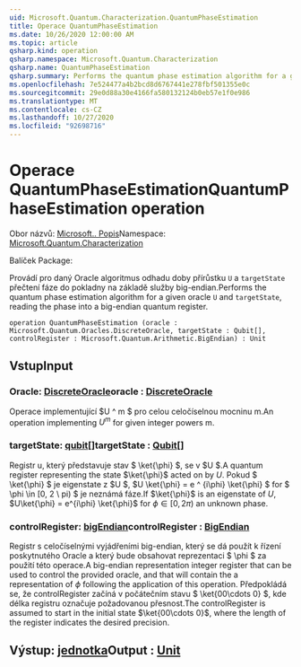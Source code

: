```yaml
---
uid: Microsoft.Quantum.Characterization.QuantumPhaseEstimation
title: Operace QuantumPhaseEstimation
ms.date: 10/26/2020 12:00:00 AM
ms.topic: article
qsharp.kind: operation
qsharp.namespace: Microsoft.Quantum.Characterization
qsharp.name: QuantumPhaseEstimation
qsharp.summary: Performs the quantum phase estimation algorithm for a given oracle `U` and `targetState`, reading the phase into a big-endian quantum register.
ms.openlocfilehash: 7e524477a4b2bcd8d6767441e278fbf501355e0c
ms.sourcegitcommit: 29e0d88a30e4166fa580132124b0eb57e1f0e986
ms.translationtype: MT
ms.contentlocale: cs-CZ
ms.lasthandoff: 10/27/2020
ms.locfileid: "92698716"
---
```

# <a name="quantumphaseestimation-operation"></a><span data-ttu-id="7b358-102">Operace QuantumPhaseEstimation</span><span class="sxs-lookup"><span data-stu-id="7b358-102">QuantumPhaseEstimation operation</span></span>

<span data-ttu-id="7b358-103">Obor názvů: [Microsoft.. Popis](xref:Microsoft.Quantum.Characterization)</span><span class="sxs-lookup"><span data-stu-id="7b358-103">Namespace: [Microsoft.Quantum.Characterization](xref:Microsoft.Quantum.Characterization)</span></span>

<span data-ttu-id="7b358-104">Balíček [](https://nuget.org/packages/)</span><span class="sxs-lookup"><span data-stu-id="7b358-104">Package: [](https://nuget.org/packages/)</span></span>


<span data-ttu-id="7b358-105">Provádí pro daný Oracle algoritmus odhadu doby přírůstku `U` a `targetState` přečtení fáze do pokladny na základě služby big-endian.</span><span class="sxs-lookup"><span data-stu-id="7b358-105">Performs the quantum phase estimation algorithm for a given oracle `U` and `targetState`, reading the phase into a big-endian quantum register.</span></span>

```qsharp
operation QuantumPhaseEstimation (oracle : Microsoft.Quantum.Oracles.DiscreteOracle, targetState : Qubit[], controlRegister : Microsoft.Quantum.Arithmetic.BigEndian) : Unit
```


## <a name="input"></a><span data-ttu-id="7b358-106">Vstup</span><span class="sxs-lookup"><span data-stu-id="7b358-106">Input</span></span>

### <a name="oracle--discreteoracle"></a><span data-ttu-id="7b358-107">Oracle: [DiscreteOracle](xref:Microsoft.Quantum.Oracles.DiscreteOracle)</span><span class="sxs-lookup"><span data-stu-id="7b358-107">oracle : [DiscreteOracle](xref:Microsoft.Quantum.Oracles.DiscreteOracle)</span></span>

<span data-ttu-id="7b358-108">Operace implementující $U ^ m $ pro celou celočíselnou mocninu m.</span><span class="sxs-lookup"><span data-stu-id="7b358-108">An operation implementing $U^m$ for given integer powers m.</span></span>


### <a name="targetstate--qubit"></a><span data-ttu-id="7b358-109">targetState: [qubit](xref:microsoft.quantum.lang-ref.qubit)[]</span><span class="sxs-lookup"><span data-stu-id="7b358-109">targetState : [Qubit](xref:microsoft.quantum.lang-ref.qubit)[]</span></span>

<span data-ttu-id="7b358-110">Registr u, který představuje stav $ \ket{\phi} $, se v $U $.</span><span class="sxs-lookup"><span data-stu-id="7b358-110">A quantum register representing the state $\ket{\phi}$ acted on by $U$.</span></span> <span data-ttu-id="7b358-111">Pokud $ \ket{\phi} $ je eigenstate z $U $, $U \ket{\phi} = e ^ {i\phi} \ket{\phi} $ for $ \phi \in [0, 2 \ pi) $ je neznámá fáze.</span><span class="sxs-lookup"><span data-stu-id="7b358-111">If $\ket{\phi}$ is an eigenstate of $U$, $U\ket{\phi} = e^{i\phi} \ket{\phi}$ for $\phi \in [0, 2\pi)$ an unknown phase.</span></span>


### <a name="controlregister--bigendian"></a><span data-ttu-id="7b358-112">controlRegister: [bigEndian](xref:Microsoft.Quantum.Arithmetic.BigEndian)</span><span class="sxs-lookup"><span data-stu-id="7b358-112">controlRegister : [BigEndian](xref:Microsoft.Quantum.Arithmetic.BigEndian)</span></span>

<span data-ttu-id="7b358-113">Registr s celočíselnými vyjádřeními big-endian, který se dá použít k řízení poskytnutého Oracle a který bude obsahovat reprezentaci $ \phi $ za použití této operace.</span><span class="sxs-lookup"><span data-stu-id="7b358-113">A big-endian representation integer register that can be used to control the provided oracle, and that will contain the a representation of $\phi$ following the application of this operation.</span></span> <span data-ttu-id="7b358-114">Předpokládá se, že controlRegister začíná v počátečním stavu $ \ket{00\cdots 0} $, kde délka registru označuje požadovanou přesnost.</span><span class="sxs-lookup"><span data-stu-id="7b358-114">The controlRegister is assumed to start in the initial state $\ket{00\cdots 0}$, where the length of the register indicates the desired precision.</span></span>



## <a name="output--unit"></a><span data-ttu-id="7b358-115">Výstup: [jednotka](xref:microsoft.quantum.lang-ref.unit)</span><span class="sxs-lookup"><span data-stu-id="7b358-115">Output : [Unit](xref:microsoft.quantum.lang-ref.unit)</span></span>

